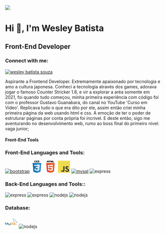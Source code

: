 <img src="https://i0.wp.com/media.tenor.com/8fYiIEZ0laoAAAAd/chill-boi.gif?ssl=1"/>
<h1>Hi 👋, I'm Wesley Batista</h1>
<h2>Front-End Developer</h2>
   
          

<h3 align="left">Connect with me:</h3>
<p align="left">
<a href="[https://linkedin.com/in/wesley batista souza](https://www.linkedin.com/in/wesley-batista-85a799229/)" target="blank"><img align="center" src="https://raw.githubusercontent.com/rahuldkjain/github-profile-readme-generator/master/src/images/icons/Social/linked-in-alt.svg" alt="wesley batista souza" height="30" width="40" /></a>
</p>

<p>Aspirante a Frontend Developer. Extremamente apaixonado por tecnologia e amo a cultura japonesa.
Conheci a tecnologia através dos games, adorava jogar o famoso Counter Stricker 1.6, e vir a explorar a aréa somente em 2021, foi quando tudo começou, minha primeira experiência com código foi com o professor Gustavo Guanabara, do canal no YouTube 'Curso em Video'. Replicava tudo o que era dito por ele, assim então criei minha primeira página da web usando html e css. A emoção de ter o poder de estruturar páginas por conta própria foi incrível. E deste então, sigo me aventurando no desenvolvimento web, rumo ao boss final do primeiro nivel: vaga junior;</p>


<h4>Front-End Tools</h4>
<h3 align="left">Front-End Languages and Tools:</h3>
 <div align="left">
   <a href="https://getbootstrap.com" target="_blank" rel="noreferrer"> <img src="https://icongr.am/simple/bootstrap.svg?size=128&color=700de0&colored=false" alt="bootstrap" width="40" height="40"/></a>      <a href="https://www.w3schools.com/css/" target="_blank" rel="noreferrer"> <img src="https://raw.githubusercontent.com/devicons/devicon/master/icons/css3/css3-original-wordmark.svg" alt="css3" width="40" height="40"/></a>      <a href="https://www.w3.org/html/" target="_blank" rel="noreferrer"> <img src="https://raw.githubusercontent.com/devicons/devicon/master/icons/html5/html5-original-wordmark.svg" alt="html5" width="40" height="40"/></a>      <a href="https://developer.mozilla.org/en-US/docs/Web/JavaScript" target="_blank" rel="noreferrer"> <img src="https://raw.githubusercontent.com/devicons/devicon/master/icons/javascript/javascript-original.svg" alt="javascript" width="40" height="40"/></a>                     <a href="https://www.mysql.com/" target="_blank" rel="noreferrer"> <img src="https://icongr.am/devicon/git-original.svg?size=128&color=currentColor" alt="mysql" width="40" height="40"/></a>
   <img src="https://icongr.am/devicon/react-original.svg?size=146&color=f5f0f0" alt="express" width="40" height="40"/>
</div>

<div>
   <h3>Back-End Languages and Tools::</h3>

   <img src="https://icongr.am/devicon/express-original-wordmark.svg?size=128&color=f5f0f0" alt="express" width="40" height="40"/>
   <img src="https://icongr.am/devicon/sequelize-original.svg?size=146&color=f5f0f0" alt="express" width="40" height="40"/>


<img src="https://icongr.am/devicon/nodejs-original.svg?size=146&color=f5f0f0" alt="nodejs" width="40" height="40"/>
<img src="https://icongr.am/devicon/npm-original-wordmark.svg?size=146&color=f5f0f0" alt="nodejs" width="40" height="40"/>
</div>

<div>
   <h3 align="left">Database:</h3>
   <a href="https://www.mysql.com/" target="_blank" rel="noreferrer"> <img src="https://raw.githubusercontent.com/devicons/devicon/master/icons/mysql/mysql-original-wordmark.svg" alt="mysql" width="40" height="40"/></a>
<img src="https://icongr.am/devicon/postgresql-original.svg?size=146&color=f5f0f0" alt="nodejs" width="40" height="40"/>

</div>
